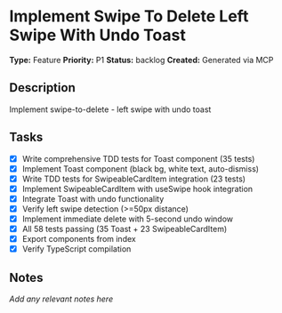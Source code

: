 # Implement Swipe To Delete Left Swipe With Undo Toast

**Type:** Feature
**Priority:** P1
**Status:** backlog
**Created:** Generated via MCP

## Description
Implement swipe-to-delete - left swipe with undo toast

## Tasks

- [x] Write comprehensive TDD tests for Toast component (35 tests)
- [x] Implement Toast component (black bg, white text, auto-dismiss)
- [x] Write TDD tests for SwipeableCardItem integration (23 tests)
- [x] Implement SwipeableCardItem with useSwipe hook integration
- [x] Integrate Toast with undo functionality
- [x] Verify left swipe detection (>=50px distance)
- [x] Implement immediate delete with 5-second undo window
- [x] All 58 tests passing (35 Toast + 23 SwipeableCardItem)
- [x] Export components from index
- [x] Verify TypeScript compilation

## Notes
*Add any relevant notes here*
